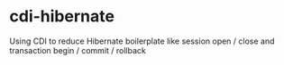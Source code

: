 # cdi-hibernate
Using CDI to reduce Hibernate boilerplate like session open / close and transaction begin / commit / rollback
